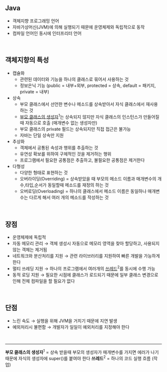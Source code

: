 <!-- --- --><!-- title: 개요 --><!-- updated: 2023-01-21 03:18:28Z --><!-- created: 2022-12-08 04:58:22Z --><!-- latitude: 37.26357270 --><!-- longitude: 127.02860090 --><!-- altitude: 0.0000 --><!-- --- -->## Java- 객체지향 프로그래밍 언어- 자바가상머신(JVM)에 의해 실행되기 때문에 운영체제와 독립적으로 동작- 컴파일 언어인 동시에 인터프리터 언어<br>## 객체지향의 특성- 캡슐화  - 관련된 데이터와 기능을 하나의 클래스로 묶어서 사용하는 것  - 정보은닉 기능 (public = 내부+외부, protected = 상속, default = 패키지, private = 내부)- 상속  - 부모 클래스에서 선언한 변수나 메소드를 상속받아서 자식 클래스에서 재사용 하는 것  - <ins>부모 클래스의 생성자</ins><sup>1</sup>는 상속되지 않지만 자식 클래스의 인스턴스가 만들어질때 자동으로 호출 (매개변수 없는 생성자만)  - 부모 클래스의 private 필드는 상속되지만 직접 접근은 불가능   - 자바는 단일 상속만 지원- 추상화  - 객체에서 공통된 속성과 행위를 추출하는 것  - 유연성 확보를 위하여 구체적인 것을 제거하는 행위  - 프로그램에서 필요한 공통점은 추출하고, 불필요한 공통점은 제거한다- 다형성  - 다양한 형태로 표현하는 것  - 오버라이딩(Overriding) = 상속받았을 때 부모의 메소드 이름과 매개변수의 개수,타입,순서가 동일할때 메소드를 재정의 하는 것  - 오버로딩(Overloading) = 하나의 클래스에서 메소드 이름은 동일하나 매개변수는 다르게 해서 여러 개의 메소드를 작성하는 것<br>## 장점- 운영체제에 독립적- 자동 메모리 관리 → 객체 생성시 자동으로 메모리 영역을 찾아 할당하고, 사용되지 않는 객체는 제거됨- 네트워크와 분산처리를 지원 → 관련 라이브러리를 지원하여 빠른 개발을 가능하게 한다- 멀티 쓰레딩 지원 → 하나의 프로그램에서 여러개의 <ins>쓰레드</ins><sup>2</sup>를 동시에 수행 가능- 동적 로딩 지원 → 필요한 시점에 클래스가 로드되기 때문에 일부 클래스 변경으로 인해 전체 컴파일을 할 필요가 없다<br>## 단점- 느린 속도 → 실행을 위해 JVM을 거치기 때문에 지연 발생- 예외처리시 불편함 → 개발자가 일일이 예외처리를 지정해야 한다<br>---**부모 클래스의 생성자**<sup>1</sup> = 상속 받을때 부모의 생성자가 매개변수를 가지면 에러가 나기때문에 자식의 생성자에 super()를 붙여야 한다**쓰레드**<sup>2</sup> = 하나의 코드 실행 흐름 (작업)